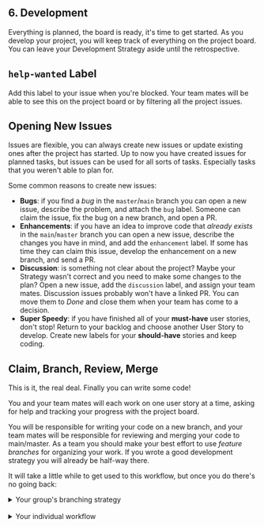 ## 6. Development

Everything is planned, the board is ready, it's time to get started. As you develop your project, you will keep track of everything on the project board. You can leave your Development Strategy aside until the retrospective.

## `help-wanted` Label

Add this label to your issue when you're blocked. Your team mates will be able to see this on the project board or by filtering all the project issues.

## Opening New Issues

Issues are flexible, you can always create new issues or update existing ones after the project has started. Up to now you have created issues for planned tasks, but issues can be used for all sorts of tasks. Especially tasks that you weren't able to plan for.

Some common reasons to create new issues:

- **Bugs**: if you find a _bug_ in the `master`/`main` branch you can open a new issue, describe the problem, and attach the `bug` label. Someone can claim the issue, fix the bug on a new branch, and open a PR.
- **Enhancements**: if you have an idea to improve code that _already exists_ in the `main`/`master` branch you can open a new issue, describe the changes you have in mind, and add the `enhancement` label. If some has time they can claim this issue, develop the enhancement on a new branch, and send a PR.
- **Discussion**: is something not clear about the project? Maybe your Strategy wasn't correct and you need to make some changes to the plan? Open a new issue, add the `discussion` label, and assign your team mates. Discussion issues probably won't have a linked PR. You can move them to _Done_ and close them when your team has come to a decision.
- **Super Speedy**: if you have finished all of your **must-have** user stories, don't stop! Return to your backlog and choose another User Story to develop. Create new labels for your **should-have** stories and keep coding.

## Claim, Branch, Review, Merge

This is it, the real deal. Finally you can write some code!

You and your team mates will each work on one user story at a time, asking for help and tracking your progress with the project board.

You will be responsible for writing your code on a new branch, and your team mates will be responsible for reviewing and merging your code to main/master. As a team you should make your best effort to use _feature branches_ for organizing your work. If you wrote a good development strategy you will already be half-way there.

It will take a little while to get used to this workflow, but once you do there's no going back:

<details>
<summary>Your group's branching strategy</summary>

![branching strategy](./assets/branching-strategy.svg)

([diagram source](https://excalidraw.com/#json=5102423299325952,2VqkRKkbzA2gwG34_KNdaw))

</details>

<br>

<details>
<summary>Your individual workflow</summary>

![claim, branch, review, merge](./assets/claim-branch-review-merge.svg)

[(flowchart source)](https://excalidraw.com/#json=6008567970660352,p5ugekwrYMsnZmyBsOF92Q)

</details>

